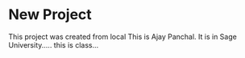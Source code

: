 # New Project

 This project was created from local
 This is Ajay Panchal.
 It is in Sage University.....
 this is class...
